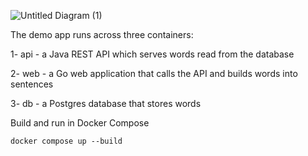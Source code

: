 ![Untitled Diagram (1)](https://github.com/user-attachments/assets/b2d00c5a-2771-458a-a9ac-97d5c69a48ed)

The demo app runs across three containers:

1- api - a Java REST API which serves words read from the database


2- web - a Go web application that calls the API and builds words into sentences



3- db - a Postgres database that stores words



Build and run in Docker Compose



`docker compose up --build`
